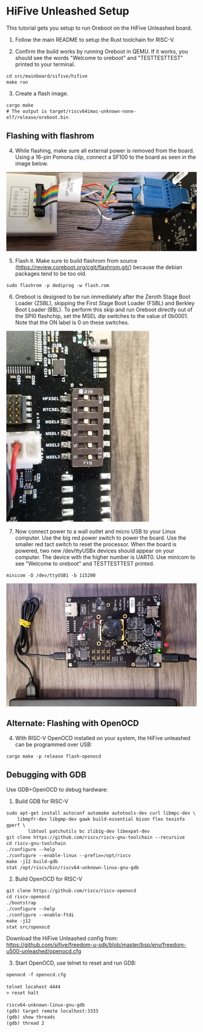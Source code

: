 # HiFive Unleashed Setup

This tutorial gets you setup to run Oreboot on the HiFive Unleashed board.

1. Follow the main README to setup the Rust toolchain for RISC-V.

2. Confirm the build works by running Oreboot in QEMU. If it works, you should
   see the words "Welcome to oreboot" and "TESTTESTTEST" printed to your
   terminal.

```
cd src/mainboard/sifive/hifive
make run
```

3. Create a flash image.

```
cargo make
# The output is target/riscv64imac-unknown-none-elf/release/oreboot.bin
```

## Flashing with flashrom

4. While flashing, make sure all external power is removed from the board.
   Using a 16-pin Pomona clip, connect a SF100 to the board as seen in the
   image below.

![Dediprog](dediprog.jpg)

5. Flash it. Make sure to build flashrom from source (https://review.coreboot.org/cgit/flashrom.git/) because the debian packages tend to be too old.

```
sudo flashrom -p dediprog -w flash.rom
```

6. Oreboot is designed to be run immediately after the Zeroth Stage Boot Loader
   (ZSBL), skipping the First Stage Boot Loader (FSBL) and Berkley Boot Loader
   (BBL). To perform this skip and run Oreboot directly out of the SPI0
   flashchip, set the MSEL dip switches to the value of 0b0001. Note that the
   ON label is 0 on these switches.

![MSEL](msel.jpg)

7. Now connect power to a wall outlet and micro USB to your Linux computer. Use
   the big red power switch to power the board. Use the smaller red tact switch
   to reset the processor. When the board is powered, two new /dev/ttyUSBx
   devices should appear on your computer. The device with the higher number is
   UART0. Use minicom to see "Welcome to oreboot" and TESTTESTTEST printed.

```
minicom -D /dev/ttyUSB1 -b 115200
```

![USB](usb.jpg)

## Alternate: Flashing with OpenOCD

4. With RISC-V OpenOCD installed on your system, the HiFive unleashed can be programmed over USB:

```
cargo make -p release flash-openocd
```

## Debugging with GDB

Use GDB+OpenOCD to debug hardware:

1. Build GDB for RISC-V

```
sudo apt-get install autoconf automake autotools-dev curl libmpc-dev \
	libmpfr-dev libgmp-dev gawk build-essential bison flex texinfo gperf \
        libtool patchutils bc zlib1g-dev libexpat-dev
git clone https://github.com/riscv/riscv-gnu-toolchain --recursive
cd riscv-gnu-toolchain
./configure --help
./configure --enable-linux --prefix=/opt/riscv
make -j12 build-gdb
stat /opt/riscv/bin/riscv64-unknown-linux-gnu-gdb
```

2. Build OpenOCD for RISC-V

```
git clone https://github.com/riscv/riscv-openocd
cd riscv-openocd
./bootstrap
./configure --help
./configure --enable-ftdi
make -j12
stat src/openocd
```

Download the HiFive Unleashed config from: https://github.com/sifive/freedom-u-sdk/blob/master/bsp/env/freedom-u500-unleashed/openocd.cfg

3. Start OpenOCD, use telnet to reset and run GDB:

```
openocd -f openocd.cfg

telnet locahost 4444
> reset halt

riscv64-unknown-linux-gnu-gdb
(gdb) target remote localhost:3333
(gdb) show threads
(gdb) thread 2
```
